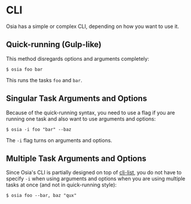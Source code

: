 # CLI
Osia has a simple or complex CLI, depending on how you want to use it.

## Quick-running (Gulp-like)
This method disregards options and arguments completely:
```
$ osia foo bar
```
This runs the tasks `foo` and `bar`.

## Singular Task Arguments and Options
Because of the quick-running syntax, you need to use a flag if you are running one task and also want to use arguments and options:
```
$ osia -i foo "bar" --baz
```
The `-i` flag turns on arguments and options.

## Multiple Task Arguments and Options
Since Osia's CLI is partially designed on top of [cli-list][cli-list], you do not have to specify `-i` when using arguments and options when you are using multiple tasks at once (and not in quick-running style):
```
$ osia foo --bar, baz "qux"
```

[cli-list]: https://github.com/jamen/cli-list
